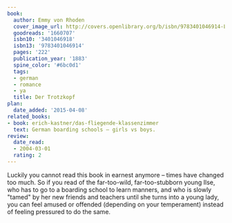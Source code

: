 ```yaml
---
book:
  author: Emmy von Rhoden
  cover_image_url: http://covers.openlibrary.org/b/isbn/9783401046914-L.jpg
  goodreads: '1660707'
  isbn10: '3401046918'
  isbn13: '9783401046914'
  pages: '222'
  publication_year: '1883'
  spine_color: '#6bc0d1'
  tags:
  - german
  - romance
  - ya
  title: Der Trotzkopf
plan:
  date_added: '2015-04-08'
related_books:
- book: erich-kastner/das-fliegende-klassenzimmer
  text: German boarding schools – girls vs boys.
review:
  date_read:
  - 2004-03-01
  rating: 2
---
```

Luckily you cannot read this book in earnest anymore – times have changed too much. So if you read of the far-too-wild,
far-too-stubborn young Ilse, who has to go to a boarding school to learn manners, and who is slowly "tamed" by her new
friends and teachers until she turns into a young lady, you can feel amused or offended (depending on your temperament)
instead of feeling pressured to do the same.
